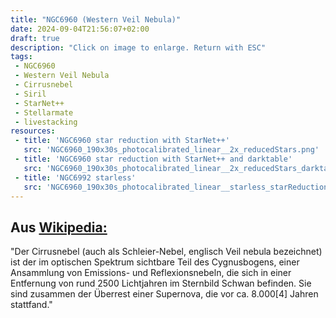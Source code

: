 ```yaml
---
title: "NGC6960 (Western Veil Nebula)"
date: 2024-09-04T21:56:07+02:00
draft: true
description: "Click on image to enlarge. Return with ESC" 
tags:
 - NGC6960
 - Western Veil Nebula
 - Cirrusnebel
 - Siril
 - StarNet++
 - Stellarmate
 - livestacking
resources:
 - title: 'NGC6960 star reduction with StarNet++'
   src: 'NGC6960_190x30s_photocalibrated_linear__2x_reducedStars.png'
 - title: 'NGC6960 star reduction with StarNet++ and darktable'
   src: 'NGC6960_190x30s_photocalibrated_linear__2x_reducedStars_darktable.png'
 - title: 'NGC6992 starless'
   src: 'NGC6960_190x30s_photocalibrated_linear__starless_starReduction.png'
---
```


## Aus [Wikipedia:](https://de.wikipedia.org/wiki/Cirrusnebel)

"Der Cirrusnebel (auch als Schleier-Nebel, englisch Veil nebula bezeichnet) ist der im optischen Spektrum sichtbare Teil des Cygnusbogens, 
einer Ansammlung von Emissions- und Reflexionsnebeln, die sich in einer Entfernung von rund 2500 Lichtjahren im Sternbild Schwan befinden. 
Sie sind zusammen der Überrest einer Supernova, die vor ca. 8.000[4] Jahren stattfand."
